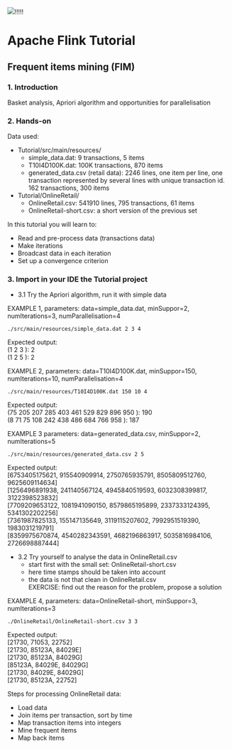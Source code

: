 <img src="https://readthedocs.org/projects/samuroi/badge/?version=latest">!!!!!
# Apache Flink Tutorial
## Frequent items mining (FIM)

### 1. Introduction <br>
Basket analysis, Apriori algorithm and opportunities for parallelisation

### 2. Hands-on <br>
Data used: <br>
  - Tutorial/src/main/resources/
    - simple_data.dat: 9 transactions, 5 items   
    - T10I4D100K.dat: 100K transactions, 870 items
    - generated_data.csv (retail data): 2246 lines, one item per line, one transaction represented by several lines with unique transaction id. 162 transactions, 300 items
  - Tutorial/OnlineRetail/ 
    - OnlineRetail.csv:  541910 lines, 795 transactions, 61 items 
    - OnlineRetail-short.csv: a short version of the previous set
  
In this tutorial you will learn to:
  - Read and pre-process data (transactions data)
  - Make iterations
  - Broadcast data in each iteration
  - Set up a convergence criterion
  
### 3. Import in your IDE the Tutorial project <br>

  * 3.1 Try the Apriori algorithm, run it with simple data
  
  EXAMPLE 1, parameters: data=simple_data.dat, minSuppor=2, numIterations=3, numParallelisation=4 <br>

    ./src/main/resources/simple_data.dat 2 3 4
  
  Expected output:<br>
  (1 2 3 ): 2 <br> 
  (1 2 5 ): 2 <br> 

  EXAMPLE 2, parameters: data=T10I4D100K.dat, minSuppor=150, numIterations=10, numParallelisation=4 <br>

    ./src/main/resources/T10I4D100K.dat 150 10 4

   Expected output:<br>
  (75 205 207 285 403 461 529 829 896 950 ): 190 <br> 
  (8 71 75 108 242 438 486 684 766 958 ): 187 <br> 

  EXAMPLE 3 parameters: data=generated_data.csv, minSuppor=2, numIterations=5 <br>
   
    ./src/main/resources/generated_data.csv 2 5

   Expected output:<br>
  [6753405175621, 915540909914, 2750765935791, 8505809512760, 9625609114634] <br> 
  [1256496891938, 241140567124, 4945840519593, 6032308399817, 3122398523832] <br> 
  [7709209653122, 1081941090150, 8579865195899, 2337333124395, 5341302202256] <br> 
  [7361987825133, 155147135649, 3119115207602, 7992951519390, 1983031219791] <br> 
  [8359975670874, 4540282343591, 4682196863917, 5035816984106, 2726698887444] <br> 


  * 3.2 Try yourself to analyse the data in OnlineRetail.csv <br>
    - start first with the small set: OnlineRetail-short.csv
    - here time stamps should be taken into account
    - the data is not that clean in OnlineRetail.csv <br>
        EXERCISE: find out the reason for the problem, propose a solution

  EXAMPLE 4, parameters: data=OnlineRetail-short, minSuppor=3, numIterations=3 <br>
   
    ./OnlineRetail/OnlineRetail-short.csv 3 3

 
  Expected output:<br>
  [21730, 71053, 22752] <br>
  [21730, 85123A, 84029E] <br>
  [21730, 85123A, 84029G] <br>
  [85123A, 84029E, 84029G] <br>
  [21730, 84029E, 84029G] <br>
  [21730, 85123A, 22752] <br>

Steps for processing OnlineRetail data:
  - Load data
  - Join items per transaction, sort by time
  - Map transaction items into integers
  - Mine frequent items
  - Map back items
